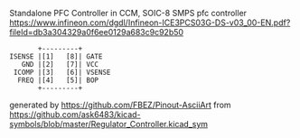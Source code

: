 Standalone PFC Controller in CCM, SOIC-8
SMPS pfc controller
https://www.infineon.com/dgdl/Infineon-ICE3PCS03G-DS-v03_00-EN.pdf?fileId=db3a304329a0f6ee0129a683c9c92b50


	       +---------+
	ISENSE |[1]   [8]| GATE
	   GND |[2]   [7]| VCC
	 ICOMP |[3]   [6]| VSENSE
	  FREQ |[4]   [5]| BOP
	       +---------+


generated by https://github.com/FBEZ/Pinout-AsciiArt from https://github.com/ask6483/kicad-symbols/blob/master/Regulator_Controller.kicad_sym